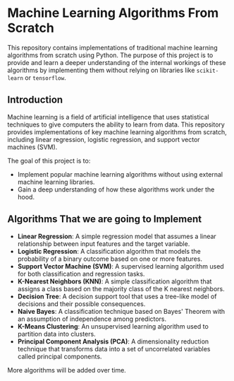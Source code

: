 # Machine Learning Algorithms From Scratch

This repository contains implementations of traditional machine learning algorithms from scratch using Python. The purpose of this project is to provide and learn a deeper understanding of the internal workings of these algorithms by implementing them without relying on libraries like `scikit-learn` or `tensorflow`.



## Introduction
Machine learning is a field of artificial intelligence that uses statistical techniques to give computers the ability to learn from data. This repository provides implementations of key machine learning algorithms from scratch, including linear regression, logistic regression, and support vector machines (SVM).

The goal of this project is to:
- Implement popular machine learning algorithms without using external machine learning libraries.
- Gain a deep understanding of how these algorithms work under the hood.

## Algorithms That we are going to Implement

- **Linear Regression**: A simple regression model that assumes a linear relationship between input features and the target variable.
- **Logistic Regression**: A classification algorithm that models the probability of a binary outcome based on one or more features.
- **Support Vector Machine (SVM)**: A supervised learning algorithm used for both classification and regression tasks.
- **K-Nearest Neighbors (KNN)**: A simple classification algorithm that assigns a class based on the majority class of the K nearest neighbors.
- **Decision Tree**: A decision support tool that uses a tree-like model of decisions and their possible consequences.
- **Naive Bayes**: A classification technique based on Bayes' Theorem with an assumption of independence among predictors.
- **K-Means Clustering**: An unsupervised learning algorithm used to partition data into clusters.
- **Principal Component Analysis (PCA)**: A dimensionality reduction technique that transforms data into a set of uncorrelated variables called principal components.

More algorithms will be added over time.

